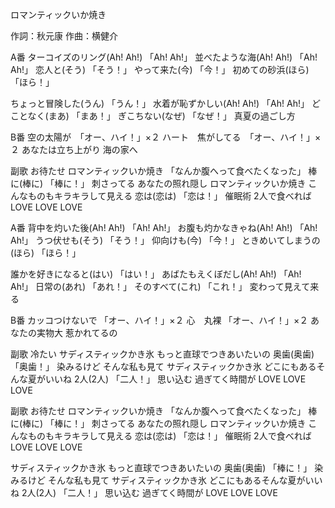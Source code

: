 ロマンティックいか焼き

作詞：秋元康
作曲：横健介

A番
ターコイズのリング(Ah! Ah!) 「Ah! Ah!」
並べたような海(Ah! Ah!) 「Ah! Ah!」
恋人と(そう) 「そう！」
やって来た(今) 「今！」
初めての砂浜(ほら) 「ほら！」

ちょっと冒険した(うん) 「うん！」
水着が恥ずかしい(Ah! Ah!) 「Ah! Ah!」
どことなく(まあ) 「まあ！」
ぎこちない(なぜ) 「なぜ！」
真夏の過ごし方

B番
空の太陽が　「オー、ハイ！」×２
ハート　焦がしてる　「オー、ハイ！」×２
あなたは立ち上がり
海の家へ

副歌
お待たせ
ロマンティックいか焼き
「なんか腹へって食べたくなった」
棒に(棒に) 「棒に！」
刺さってる
あなたの照れ隠し
ロマンティックいか焼き
こんなものもキラキラして見える
恋は(恋は) 「恋は！」
催眠術
2人で食べれば
LOVE LOVE LOVE

A番
背中を灼いた後(Ah! Ah!) 「Ah! Ah!」
お腹も灼かなきゃね(Ah! Ah!) 「Ah! Ah!」
うつ伏せも(そう) 「そう！」
仰向けも(今) 「今！」
ときめいてしまうの(ほら) 「ほら！」

誰かを好きになると(はい) 「はい！」
あばたもえくぼだし(Ah! Ah!) 「Ah! Ah!」
日常の(あれ) 「あれ！」
そのすべて(これ) 「これ！」
変わって見えて来る

B番
カッコつけないで 「オー、ハイ！」×２ 
心　丸裸 「オー、ハイ！」×２ 
あなたの実物大
惹かれてるの

副歌
冷たい
サディスティックかき氷
もっと直球でつきあいたいの
奥歯(奥歯) 「奥歯！」
染みるけど
そんな私も見て
サディスティックかき氷
どこにもあるそんな夏がいいね
2人(2人) 「二人！」
思い込む
過ぎてく時間が
LOVE LOVE LOVE

副歌
お待たせ
ロマンティックいか焼き
「なんか腹へって食べたくなった」
棒に(棒に) 「棒に！」
刺さってる
あなたの照れ隠し
ロマンティックいか焼き
こんなものもキラキラして見える
恋は(恋は) 「恋は！」
催眠術
2人で食べれば
LOVE LOVE LOVE

サディスティックかき氷
もっと直球でつきあいたいの
奥歯(奥歯) 「棒に！」
染みるけど
そんな私も見て
サディスティックかき氷
どこにもあるそんな夏がいいね
2人(2人) 「二人！」
思い込む
過ぎてく時間が
LOVE LOVE LOVE